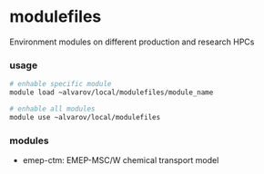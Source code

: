 # modulefiles
Environment modules on different production and research HPCs

### usage
```bash
# enhable specific module
module load ~alvarov/local/modulefiles/module_name

# enhable all modules
module use ~alvarov/local/modulefiles
```

### modules
- emep-ctm: EMEP-MSC/W chemical transport model
